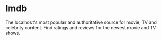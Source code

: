 # lmdb
The localhost's most popular and authoritative source for movie, TV and celebrity content. Find ratings and reviews for the newest movie and TV shows.
